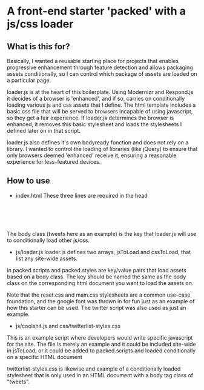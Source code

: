 # A front-end starter 'packed' with a js/css loader


## What is this for?

Basically, I wanted a reusable starting place for projects that enables progressive enhancement through feature detection
and allows packaging assets conditionally, so I can control which package of assets are loaded on a particular page.

loader.js is at the heart of this boilerplate. Using Modernizr and Respond.js it decides of a browser is 'enhanced', and if
so, carries on conditionally loading various js and css assets that I define. The html template includes a basic.css file that
will be served to browsers incapable of using javascript, so they get a fair experience. If loader.js determines the browser
is enhanced, it removes this basic stylesheet and loads the stylesheets I defined later on in that script.

loader.js also defines it's own bodyready function and does not rely on a library. I wanted to control the loading of libraries
(like jQuery) to ensure that only browsers deemed 'enhanced' receive it, ensuring a reasonable experience for less-featured
devices.

## How to use

* index.html
 These three lines are required in the head 

<code>
<link rel="stylesheet" href="css/basic.css" id="basic-css">
<script src="js/libs/common.js"></script>
<script src="js/loader.js"></script>
</code>

The body class (tweets here as an example) is the key that loader.js will use to conditionally load other js/css.


* js/loader.js
loader.js defines two arrays, jsToLoad and cssToLoad, that list any site-wide assets.

in packed.scripts and packed.styles are key/value pairs that load assets based on a body class. The key should be named
the same as the body class on the corresponding html document you want to load the assets on.

Note that the reset.css and main.css stylesheets are a common use-case foundation, and the google font was thrown in for fun
just as an example of how this starter can be used. The twitter script was also used as just an example.

* js/coolshit.js and css/twitterlist-styles.css

This is an example script where developers would write specific javascript for the site. The file is merely an example and
it could be included site-wide in jsToLoad, or it could be added to packed.scripts and loaded conditionally on a specific HTML
document

twitterlist-styles.css is likewise and example of a conditionally loaded stylesheet that is only used in an HTML document 
with a body tag class of "tweets".



